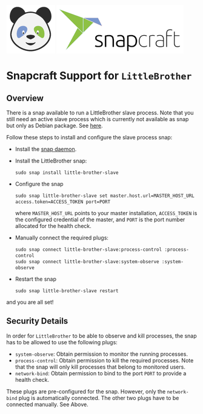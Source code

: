 ![LittleBrother-Logo](doc/icon-baby-panda-128x128.png)
![Snapcraft-Logo](doc/snapcraft-logo-128x128.png)

# Snapcraft Support for `LittleBrother`

## Overview

There is a snap available to run a LittleBrother slave process. Note that you still need an active slave process
which is currently not available as snap but only as Debian package. 
See [here](https://github.com/marcus67/little_brother).

Follow these steps to install and configure the slave process snap:
 
* Install the [snap daemon](https://snapcraft.io/docs/installing-snapd).    

* Install the LittleBrother snap:

      sudo snap install little-brother-slave

* Configure the snap

      sudo snap little-brother-slave set master.host.url=MASTER_HOST_URL access.token=ACCESS_TOKEN port=PORT
 
  where `MASTER_HOST_URL` points to your master installation, `ACCESS_TOKEN` is the configured credential of
  the master, and `PORT` is the port number allocated for the health check.

* Manually connect the required plugs:

      sudo snap connect little-brother-slave:process-control :process-control
      sudo snap connect little-brother-slave:system-observe :system-observe

* Restart the snap

      sudo snap little-brother-slave restart

and you are all set!

## Security Details

In order for `LittleBrother` to be able to observe and kill processes, the snap has to be allowed to use the 
following plugs:

* `system-observe`: Obtain permission to monitor the running processes.
* `process-control`: Obtain permission to kill the required processes. Note that the snap will only kill processes that 
  belong to monitored users.
* `network-bind`: Obtain permission to bind to the port `PORT` to provide a health check.

These plugs are pre-configured for the snap. However, only the `network-bind` plug is automatically connected. The
other two plugs have to be connected manually. See Above.
